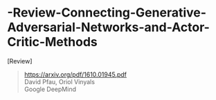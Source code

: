 # -Review-Connecting-Generative-Adversarial-Networks-and-Actor-Critic-Methods
[Review]   
> https://arxiv.org/pdf/1610.01945.pdf   
> David Pfau, Oriol Vinyals    
> Google DeepMind    

